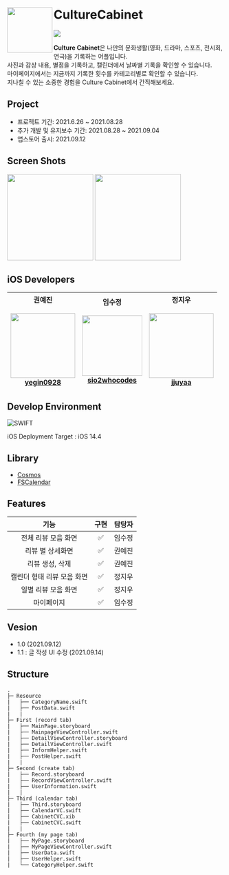 # CultureCabinet <img src="https://user-images.githubusercontent.com/41771874/134630167-2cbae8d2-86f5-447d-9ab9-382e5809a18b.png" width = 105 align = left>
[<img src = "https://devimages-cdn.apple.com/app-store/marketing/guidelines/images/badge-download-on-the-app-store.svg">](https://apps.apple.com/us/app/culturecabinet/id1583912485)   

**Culture Cabinet**은 나만의 문화생활(영화, 드라마, 스포츠, 전시회, 연극)을 기록하는 어플입니다.    
사진과 감상 내용, 별점을 기록하고, 캘린더에서 날짜별 기록을 확인할 수 있습니다.    
마이페이지에서는 지금까지 기록한 횟수를 카테고리별로 확인할 수 있습니다.    
지나칠 수 있는 소중한 경험을 Culture Cabinet에서 간직해보세요.   

## Project
- 프로젝트 기간: 2021.6.26 ~ 2021.08.28   
- 추가 개발 및 유지보수 기간: 2021.08.28 ~ 2021.09.04   
- 앱스토어 출시: 2021.09.12

## Screen Shots
<div>
<img src="https://user-images.githubusercontent.com/41771874/134752983-9a10b8f0-4f06-4369-abfa-2c1f7f6d190c.png" width = 200>
<img src="https://user-images.githubusercontent.com/41771874/134752980-f197060d-da62-470d-88b1-4b1e15274163.png" width = 200>
</div>


## iOS Developers
| <center>권예진</center><br><img src="https://user-images.githubusercontent.com/41771874/134752886-99bd59e3-2761-462d-9f91-810376c1e16d.png" width = 150 align = center><br>[yegin0928](https://github.com/yejin0928) | <center>임수정</center><br><img src="https://user-images.githubusercontent.com/41771874/134629129-65b78708-e620-469b-8618-b3e7f140efa9.png" width = 140 align = center><br>[sio2whocodes](https://github.com/sio2whocodes) | <center>정지우</center><br><img src="https://user-images.githubusercontent.com/41771874/134625950-3d9fa1b8-9d29-4062-a253-1ee30703e7ae.png" width = 150><br>[jjuyaa](https://github.com/jjuyaa) |
| - | - | - |


## Develop Environment
![SWIFT](https://img.shields.io/static/v1?style=for-the-badge&logo=swift&message=SWIFT&label=&color=FA7343&labelColor=000000)

iOS Deployment Target : iOS 14.4

## Library
- [Cosmos](https://github.com/evgenyneu/Cosmos)
- [FSCalendar](https://github.com/WenchaoD/FSCalendar)

## Features
| 기능 | 구현 | 담당자 |
| - | - | - |
| <center>전체 리뷰 모음 화면</center> | <center>✅</center> | <center>임수정</center> |
| <center>리뷰 별 상세화면</center> | <center>✅</center> | <center>권예진</center> |
| <center>리뷰 생성, 삭제</center> | <center>✅</center> | <center>권예진</center> |
| <center>캘린더 형태 리뷰 모음 화면</center> | <center>✅</center> | <center>정지우</center> |
| <center>일별 리뷰 모음 화면</center> | <center>✅</center> | <center>정지우</center> |
| <center>마이페이지</center> | <center>✅</center> | <center>임수정</center> |

## Vesion
- 1.0 (2021.09.12)
- 1.1 : 글 작성 UI 수정 (2021.09.14)
   

## Structure

```
.
├─ Resource
|   ├── CategoryName.swift
|   ├── PostData.swift
|   |
├─ First (record tab)
|   ├── MainPage.storyboard
|   ├── MainpageViewController.swift
|   ├── DetailViewController.storyboard
|   ├── DetailViewController.swift
|   ├── InformHelper.swift
|   ├── PostHelper.swift
|   |
├─ Second (create tab)
|   ├── Record.storyboard
|   ├── RecordViewController.swift
|   ├── UserInformation.swift
|   |
├─ Third (calendar tab)
|   ├── Third.storyboard
|   ├── CalendarVC.swift
|   ├── CabinetCVC.xib
|   ├── CabinetCVC.swift
|   |
├─ Fourth (my page tab)
|   ├── MyPage.storyboard
|   ├── MyPageViewController.swift
|   ├── UserData.swift
|   ├── UserHelper.swift
|   └── CategoryHelper.swift


```
